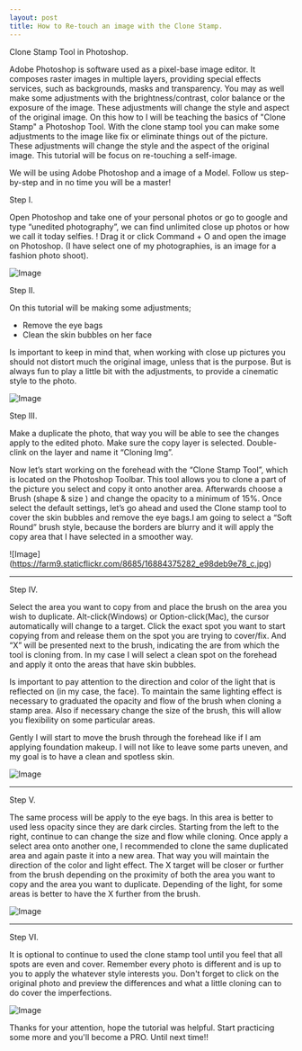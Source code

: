 ```yaml
---
layout: post
title: How to Re-touch an image with the Clone Stamp.
---
```


Clone Stamp Tool in Photoshop.

Adobe Photoshop is software used as a pixel-base image editor. It composes raster images in multiple layers, 
providing special effects services, such as backgrounds, masks and transparency. You may as well make some 
adjustments with the brightness/contrast, color balance or the exposure of the image. These adjustments will
change the style and aspect of the original image. On this how to I will be teaching the basics of "Clone Stamp" 
a Photoshop Tool. With the clone stamp tool you can make some adjustments to the image like fix or eliminate things 
out of the picture. These adjustments will change the style and the aspect of the original image. This tutorial will
be focus on re-touching a self-image.

We will be using Adobe Photoshop and a image of a Model. Follow us step-by-step and in no time you will be a master!

Step I.

Open Photoshop and take one of your personal photos or go to google and type “unedited photography”, we can find unlimited 
close up photos or how we call it today selfies. ! Drag it or click Command + O and open the image on Photoshop.
(I have select one of my photographies, is an image for a fashion photo shoot).

![Image](https://farm9.staticflickr.com/8708/16697940658_2fa7d18ff1_c.jpg)


Step II.

On this tutorial will be making some adjustments;

- Remove the eye bags
- Clean the skin bubbles on her face

Is important to keep in mind that, when working with close up pictures you should not distort much the original image,
unless that is the purpose. But is always fun to play a little bit with the adjustments, to provide a cinematic style 
to the photo.

![Image](https://farm8.staticflickr.com/7623/16884568661_a7e256528a_c.jpg)
 

Step III.

Make a duplicate the photo, that way you will be able to see the changes apply to the edited photo. Make sure the 
copy layer is selected. Double-clink on the layer and name it “Cloning Img”.

Now let’s start working on the forehead with the “Clone Stamp Tool”, which is located on the Photoshop Toolbar.
This tool allows you to clone a part of the picture you select and copy it onto another area. Afterwards choose a 
Brush (shape & size ) and change the opacity to a minimum of 15%. Once select the default settings, let’s go ahead
and used the Clone stamp tool to cover the skin bubbles and remove the eye bags.I am going to select a “Soft Round” brush
style, because the borders are blurry and it will apply the copy area that I have selected in a smoother way.

![Image] (https://farm9.staticflickr.com/8685/16884375282_e98deb9e78_c.jpg)

_______________________________________________________________________________________________________________________________
Step IV.

Select the area you want to copy from and place the brush on the area you wish to duplicate. Alt-click(Windows) or Option-click(Mac), the cursor automatically will change to a target. Click the exact spot you want to start 
copying from and release them on the spot you are trying to cover/fix. And “X” will be presented next to 
the brush, indicating the are from which the tool is cloning from. In my case I will select a clean spot on 
the forehead and apply it onto the areas that have skin bubbles.

Is important to pay attention to the direction and color of the light that is reflected on (in my case, the face). 
To maintain the same lighting effect is necessary to graduated the opacity and flow of the brush when cloning a stamp 
area. Also if necessary change the size of the brush, this will allow you flexibility on some particular areas.

Gently I will start to move the brush through the forehead like if I am applying foundation makeup. I will not
like to leave some parts uneven, and my goal is to have a clean and spotless skin.

![Image](https://farm9.staticflickr.com/8684/16678224577_21cb5f75d6_c.jpg)

__________________________________________________________________________________________________________________________
 Step V.

The same process will be apply to the eye bags. In this area is better to used less opacity since they are dark circles. 
Starting from the left to the right, continue to can change the size and flow while cloning. Once apply a select area
onto another one, I recommended to clone the same duplicated area and again paste it into a new area. That way you will
maintain the direction of the color and light effect. The X target will be closer or further from the brush depending 
on the proximity of both the area you want to copy and the area you want to duplicate. Depending of the light, for some 
areas is better to have the X further from the brush. 

![Image](https://farm9.staticflickr.com/8684/16678224577_21cb5f75d6_c.jpg)

_________________________________________________________________________________________________________________________
Step VI.

It is optional to continue to used the clone stamp tool until you feel that all spots are even and cover. Remember every 
photo is different and is up to you to apply the whatever style interests you. Don't forget to click on the original photo 
and preview the differences and what a little cloning can to do cover the imperfections.

![Image](https://farm9.staticflickr.com/8697/16885563725_84c99f39aa_c.jpg)

Thanks for your attention, hope the tutorial was  helpful. Start practicing some more and you'll become a PRO.
Until next time!!
